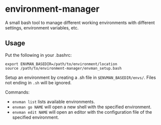 environment-manager
===================

A small bash tool to manage different working environments with different settings, environment variables, etc.

Usage
-----

Put the following in your .bashrc:

    export ENVMAN_BASEDIR=/path/to/environment/location
    source /path/to/environment-manager/envman_setup.bash

Setup an environment by creating a .sh file in `$ENVMAN_BASEDIR/envs/`. Files not ending in `.sh`
will be ignored. 

Commands:
- `envman list` lists available environments.
- `envman go NAME` will open a new shell with the specified environment.
- `envman edit NAME` will open an editor with the configuration file of the specified environment.


